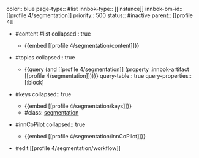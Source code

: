 color:: blue
page-type:: #list
innbok-type:: [[instance]]
innbok-bm-id:: [[profile 4/segmentation]]
priority:: 500
status:: #inactive
parent:: [[profile 4]]

- #content #list
  collapsed:: true
	- {{embed [[profile 4/segmentation/content]]}}
- #topics
   collapsed:: true
    - {{query (and [[profile 4/segmentation]] (property :innbok-artifact [[profile 4/segmentation]]))}}
      query-table:: true
      query-properties:: [:block]
- #keys
  collapsed:: true
	- {{embed [[profile 4/segmentation/keys]]}}
	- #class: [segmentation](https://go.innbok.com/#/page/innBoK%2Fclass%2Fsegmentation)
- #innCoPilot
   collapsed:: true
	 - {{embed [[profile 4/segmentation/innCoPilot]]}}

- #edit [[profile 4/segmentation/workflow]]

